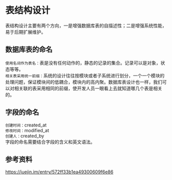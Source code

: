 # 表结构设计
表结构设计主要有两个方向，一是增强数据库表的自描述性；二是增强系统性能，易于后期扩展维护。
## 数据库表的命名
`使用名词作为表名：`表是没有任何动作的，静态的记录的集合。记录可以是对象，状态等等。 <br /> 
`相关表采用统一前缀：`系统的设计往往按模块或者子系统进行划分，一个一个模块的处理问题，保证模块间的低耦合，模块内的高内聚。数据库表设计也一样，我们可以对相关联的表采用相同的前缀，使开发人员一眼看上去就知道哪几个表是相关的。
## 字段的命名
`创建时间：`created_at<br />
`修改时间：`modified_at<br />
`创建人：`created_by<br />
字段的命名需要结合字段的含义和英文语法。

## 参考资料
https://juejin.im/entry/572ff33b1ea49300609f6e86